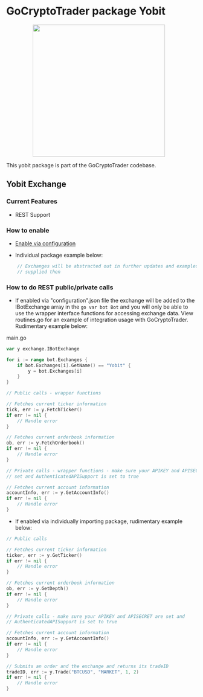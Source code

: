 # GoCryptoTrader package Yobit

<img src="/common/gctlogo.png?raw=true" width="350px" height="350px" hspace="70">



This yobit package is part of the GoCryptoTrader codebase.

## Yobit Exchange

### Current Features

+ REST Support

### How to enable

+ [Enable via configuration](https://github.com/thrasher-corp/gocryptotrader/tree/master/config#enable-exchange-via-config-example)

+ Individual package example below:

```go
	// Exchanges will be abstracted out in further updates and examples will be
	// supplied then
```

### How to do REST public/private calls

+ If enabled via "configuration".json file the exchange will be added to the
IBotExchange array in the ```go var bot Bot``` and you will only be able to use
the wrapper interface functions for accessing exchange data. View routines.go
for an example of integration usage with GoCryptoTrader. Rudimentary example
below:

main.go
```go
var y exchange.IBotExchange

for i := range bot.Exchanges {
	if bot.Exchanges[i].GetName() == "Yobit" {
		y = bot.Exchanges[i]
	}
}

// Public calls - wrapper functions

// Fetches current ticker information
tick, err := y.FetchTicker()
if err != nil {
	// Handle error
}

// Fetches current orderbook information
ob, err := y.FetchOrderbook()
if err != nil {
	// Handle error
}

// Private calls - wrapper functions - make sure your APIKEY and APISECRET are
// set and AuthenticatedAPISupport is set to true

// Fetches current account information
accountInfo, err := y.GetAccountInfo()
if err != nil {
	// Handle error
}
```

+ If enabled via individually importing package, rudimentary example below:

```go
// Public calls

// Fetches current ticker information
ticker, err := y.GetTicker()
if err != nil {
	// Handle error
}

// Fetches current orderbook information
ob, err := y.GetDepth()
if err != nil {
	// Handle error
}

// Private calls - make sure your APIKEY and APISECRET are set and
// AuthenticatedAPISupport is set to true

// Fetches current account information
accountInfo, err := y.GetAccountInfo()
if err != nil {
	// Handle error
}

// Submits an order and the exchange and returns its tradeID
tradeID, err := y.Trade("BTCUSD", "MARKET", 1, 2)
if err != nil {
	// Handle error
}
```


